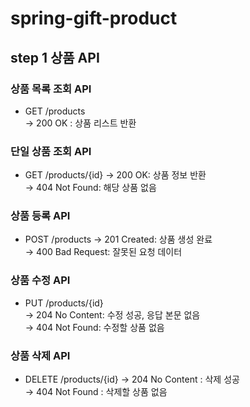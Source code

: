 # spring-gift-product

## step 1 상품 API  
### 상품 목록 조회 API  
- GET /products  
  → 200 OK : 상품 리스트 반환  

### 단일 상품 조회 API  
- GET /products/{id}
  → 200 OK: 상품 정보 반환  
  → 404 Not Found: 해당 상품 없음  

### 상품 등록 API  
- POST /products 
  → 201 Created: 상품 생성 완료  
  → 400 Bad Request: 잘못된 요청 데이터  

### 상품 수정 API  
- PUT /products/{id}  
  → 204 No Content: 수정 성공, 응답 본문 없음  
  → 404 Not Found: 수정할 상품 없음  

### 상품 삭제 API  
- DELETE /products/{id}
  → 204 No Content : 삭제 성공  
  → 404 Not Found : 삭제할 상품 없음

